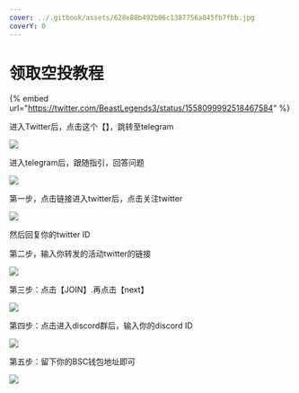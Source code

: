 ```yaml
---
cover: ../.gitbook/assets/628e80b492b06c1387756a845fb7fbb.jpg
coverY: 0
---
```


# 领取空投教程

{% embed url="https://twitter.com/BeastLegends3/status/1558099992518467584" %}

进入Twitter后，点击这个【】，跳转至telegram

![](../.gitbook/assets/e09fafb523142c35de2cb5f7f7bc1104\_.jpg)

进入telegram后，跟随指引，回答问题

![](../.gitbook/assets/eb290cb97c1c5c64436cbf0d82aac907\_.jpg)

第一步，点击链接进入twitter后，点击关注twitter

![](../.gitbook/assets/735fe348f4b46d4b6b4ee540ee246a86\_.jpg)

然后回复你的twitter ID

第二步，输入你转发的活动twitter的链接

![](../.gitbook/assets/35020af80734d6d06d3f1efa54fbd14a\_.jpg)

第三步：点击【JOIN】.再点击【next】

![](../.gitbook/assets/120009883cb100d2ade49ac43dc8506d\_.jpg)

第四步：点击进入discord群后，输入你的discord ID

![](../.gitbook/assets/c71ebca390f1e3b2a19f84471ece08a2\_.jpg)

第五步：留下你的BSC钱包地址即可

![](../.gitbook/assets/9b581060d6f8411840200a2727ad8602\_.jpg)

